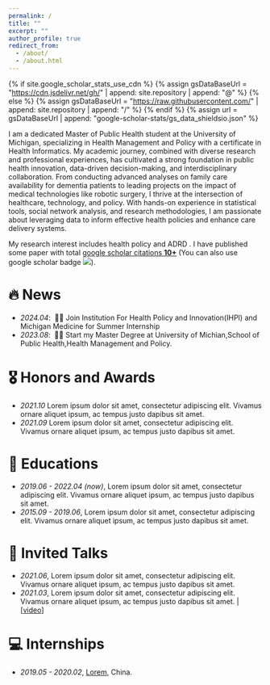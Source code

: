 ```yaml
---
permalink: /
title: ""
excerpt: ""
author_profile: true
redirect_from: 
  - /about/
  - /about.html
---
```


{% if site.google_scholar_stats_use_cdn %}
{% assign gsDataBaseUrl = "https://cdn.jsdelivr.net/gh/" | append: site.repository | append: "@" %}
{% else %}
{% assign gsDataBaseUrl = "https://raw.githubusercontent.com/" | append: site.repository | append: "/" %}
{% endif %}
{% assign url = gsDataBaseUrl | append: "google-scholar-stats/gs_data_shieldsio.json" %}

<span class='anchor' id='about-me'></span>

I am a dedicated Master of Public Health student at the University of Michigan, specializing in Health Management and Policy with a certificate in Health Informatics. My academic journey, combined with diverse research and professional experiences, has cultivated a strong foundation in public health innovation, data-driven decision-making, and interdisciplinary collaboration. From conducting advanced analyses on family care availability for dementia patients to leading projects on the impact of medical technologies like robotic surgery, I thrive at the intersection of healthcare, technology, and policy. With hands-on experience in statistical tools, social network analysis, and research methodologies, I am passionate about leveraging data to inform effective health policies and enhance care delivery systems.

My research interest includes health policy and ADRD . I have published some paper with total <a href='https://scholar.google.com/citations?user=Zongquan ChenJ'>google scholar citations <strong><span id='total_cit'>10+</span></strong></a> (You can also use google scholar badge <a href='https://scholar.google.com/citations?user=Zongquan ChenJ'><img src="https://img.shields.io/endpoint?url={{ url | url_encode }}&logo=Google%20Scholar&labelColor=f6f6f6&color=9cf&style=flat&label=citations"></a>).


# 🔥 News
- *2024.04*: &nbsp;🎉🎉 Join Institution For Health Policy and Innovation(IHPI) and Michigan Medicine for Summer Internship
- *2023.08*: &nbsp;🎉🎉 Start my Master Degree at University of Michian,School of Public Health,Health Management and Policy. 


# 🎖 Honors and Awards
- *2021.10* Lorem ipsum dolor sit amet, consectetur adipiscing elit. Vivamus ornare aliquet ipsum, ac tempus justo dapibus sit amet. 
- *2021.09* Lorem ipsum dolor sit amet, consectetur adipiscing elit. Vivamus ornare aliquet ipsum, ac tempus justo dapibus sit amet. 

# 📖 Educations
- *2019.06 - 2022.04 (now)*, Lorem ipsum dolor sit amet, consectetur adipiscing elit. Vivamus ornare aliquet ipsum, ac tempus justo dapibus sit amet. 
- *2015.09 - 2019.06*, Lorem ipsum dolor sit amet, consectetur adipiscing elit. Vivamus ornare aliquet ipsum, ac tempus justo dapibus sit amet. 

# 💬 Invited Talks
- *2021.06*, Lorem ipsum dolor sit amet, consectetur adipiscing elit. Vivamus ornare aliquet ipsum, ac tempus justo dapibus sit amet. 
- *2021.03*, Lorem ipsum dolor sit amet, consectetur adipiscing elit. Vivamus ornare aliquet ipsum, ac tempus justo dapibus sit amet.  \| [\[video\]](https://github.com/)

# 💻 Internships
- *2019.05 - 2020.02*, [Lorem](https://github.com/), China.
